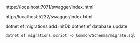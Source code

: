 https://localhost:7071/swagger/index.html

http://localhost:5232/swagger/index.html

dotnet ef migrations add InitDb
dotnet ef database update
```export schema=chatdb
dotnet ef migrations script -o Common/Schenma/migrate.sql

